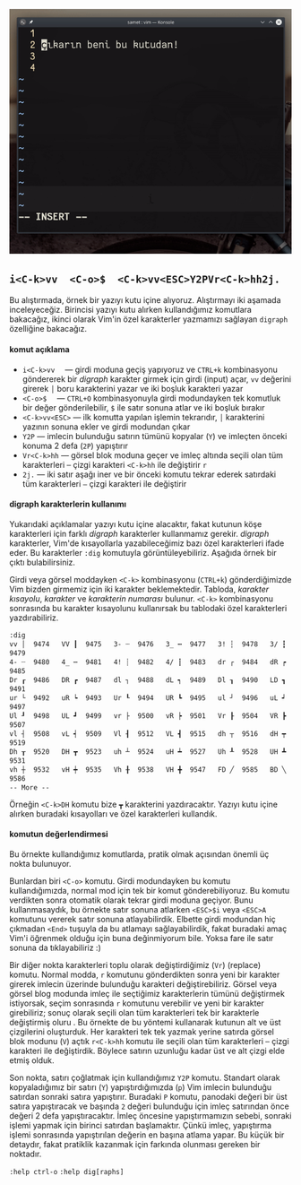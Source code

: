 ![](67.gif)

## `i<C-k>vv  <C-o>$  <C-k>vv<ESC>Y2PVr<C-k>hh2j.`

Bu alıştırmada, örnek bir yazıyı kutu içine alıyoruz. Alıştırmayı iki aşamada inceleyeceğiz. Birincisi yazıyı kutu alırken kullandığımız komutlara bakacağız, ikinci olarak Vim'in özel karakterler yazmamızı sağlayan `digraph` özelliğine bakacağız.

#### komut açıklama

- `i<C-k>vv  ` ― girdi moduna geçiş yapıyoruz ve `CTRL+k` kombinasyonu göndererek bir *digraph* karakter girmek için girdi (input) açar, `vv` değerini girerek `│` boru karakterini yazar ve iki boşluk karakteri yazar
- `<C-o>$  ` ― `CTRL+O` kombinasyonuyla girdi modundayken tek komutluk bir değer gönderilebilir, `$` ile satır sonuna atlar ve iki boşluk bırakır
- `<C-k>vv<ESC>` ― ilk komutta yapılan işlemin tekrarıdır,  `│` karakterini yazının sonuna ekler ve girdi modundan çıkar
- `Y2P` ― imlecin bulunduğu satırın tümünü kopyalar (`Y`) ve imleçten önceki konuma 2 defa (`2P`) yapıştırır 
- `Vr<C-k>hh` ― görsel blok moduna geçer ve imleç altında seçili olan tüm karakterleri `─` çizgi karakteri `<C-k>hh` ile değiştirir `r`
- `2j.` ― iki satır aşağı iner ve bir önceki komutu tekrar ederek satırdaki tüm karakterleri `―` çizgi karakteri ile değiştirir


#### digraph karakterlerin kullanımı

Yukarıdaki açıklamalar yazıyı kutu içine alacaktır, fakat kutunun köşe karakterleri için farklı *digraph* karakterler kullanmamız gerekir. *digraph* karakterler, Vim'de kısayollarla yazabileceğimiz bazı özel karakterleri ifade eder. Bu karakterler `:dig` komutuyla görüntüleyebiliriz. Aşağıda örnek bir çıktı bulabilirsiniz.

Girdi veya görsel moddayken `<C-k>` kombinasyonu (`CTRL+k`) gönderdiğimizde Vim bizden girmemiz için iki karakter beklemektedir. Tabloda, *karakter kısayolu*, *karakter* ve *karakterin numarası* bulunur. `<C-k>` kombinasyonu sonrasında bu karakter kısayolunu kullanırsak bu tablodaki özel karakterleri yazdırabiliriz.

```
:dig
vv │  9474   VV ┃  9475   3- ┄  9476   3_ ┅  9477   3! ┆  9478   3/ ┇  9479
4- ┈  9480   4_ ┉  9481   4! ┊  9482   4/ ┋  9483   dr ┌  9484   dR ┍  9485
Dr ┎  9486   DR ┏  9487   dl ┐  9488   dL ┑  9489   Dl ┒  9490   LD ┓  9491
ur └  9492   uR ┕  9493   Ur ┖  9494   UR ┗  9495   ul ┘  9496   uL ┙  9497
Ul ┚  9498   UL ┛  9499   vr ├  9500   vR ┝  9501   Vr ┠  9504   VR ┣  9507
vl ┤  9508   vL ┥  9509   Vl ┨  9512   VL ┫  9515   dh ┬  9516   dH ┯  9519
Dh ┰  9520   DH ┳  9523   uh ┴  9524   uH ┷  9527   Uh ┸  9528   UH ┻  9531
vh ┼  9532   vH ┿  9535   Vh ╂  9538   VH ╋  9547   FD ╱  9585   BD ╲  9586
-- More --
```

Örneğin `<C-k>DH` komutu bize `┳` karakterini yazdıracaktır. Yazıyı kutu içine alırken buradaki kısayolları ve özel karakterleri kullandık.


#### komutun değerlendirmesi

Bu örnekte kullandığımız komutlarda, pratik olmak  açısından önemli üç nokta bulunuyor.

Bunlardan biri `<C-o>` komutu. Girdi modundayken bu komutu kullandığımızda, normal mod için tek bir komut gönderebiliyoruz. Bu komutu verdikten sonra otomatik olarak tekrar girdi moduna geçiyor. Bunu kullanmasaydık, bu örnekte satır sonuna atlarken `<ESC>$i` veya `<ESC>A` komutunu vererek satır sonuna atlayabilirdik. Elbette girdi modundan hiç çıkmadan `<End>` tuşuyla da bu atlamayı sağlayabilirdik, fakat buradaki amaç Vim'i öğrenmek olduğu için buna değinmiyorum bile. Yoksa fare ile satır sonuna da tıklayabiliriz :)

Bir diğer nokta karakterleri toplu olarak değiştirdiğimiz (`Vr`) (replace) komutu. Normal modda, `r` komutunu gönderdikten sonra yeni bir karakter girerek imlecin üzerinde bulunduğu karakteri değiştirebiliriz. Görsel veya görsel blog modunda imleç ile seçtiğimiz karakterlerin tümünü değiştirmek istiyorsak, seçim sonrasında `r` komutunu verebilir ve yeni bir karakter girebiliriz; sonuç olarak seçili olan tüm karakterleri tek bir karakterle değiştirmiş oluru . Bu örnekte de bu yöntemi kullanarak kutunun alt ve üst çizgilerini oluşturduk. Her karakteri tek tek yazmak yerine satırda görsel blok modunu (`V`) açtık `r<C-k>hh` komutu ile seçili olan tüm karakterleri `─` çizgi karakteri ile değiştirdik. Böylece satırın uzunluğu kadar üst ve alt çizgi elde etmiş olduk.

Son nokta, satırı çoğlatmak için kullandığımız `Y2P` komutu. Standart olarak kopyaladığımız bir satırı (`Y`) yapıştırdığımızda (`p`) Vim imlecin bulunduğu satırdan sonraki satıra yapıştırır. Buradaki `P` komutu, panodaki değeri bir üst satıra yapıştıracak ve başında `2` değeri bulunduğu için imleç satırından önce değeri 2 defa yapıştıracaktır. İmleç öncesine yapıştırmamızın sebebi, sonraki işlemi yapmak için birinci satırdan başlamaktır. Çünkü imleç, yapıştırma işlemi sonrasında yapıştırılan değerin en başına atlama yapar. Bu küçük bir detaydır, fakat pratiklik kazanmak için farkında olunması gereken bir noktadır.

`:help ctrl-o`
`:help dig[raphs]`
